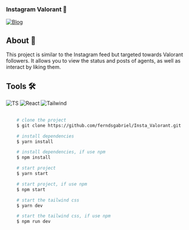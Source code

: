 ### Instagram Valorant 📱


[![Blog](https://img.shields.io/website?label=Deploy&style=for-the-badge&url=https://instagramvalorant.vercel.app/)](https://instagramvalorant.vercel.app/)

<div>
    <h2>About 🚨</h2>
    <p>
        This project is similar to the Instagram feed but targeted towards Valorant followers. It allows you to view the status and posts of agents, as well as interact by liking them.
    </p>
</div>
<div>
    <div>
        <h2>Tools 🛠</h2>       
        <img src='https://img.shields.io/badge/TypeScript-007ACC?style=for-the-badge&logo=typescript&logoColor=white' alt='TS'/>
        <img src='https://img.shields.io/badge/React-20232A?style=for-the-badge&logo=react&logoColor=61DAFB' alt='React'/>
        <img src='https://img.shields.io/badge/Tailwind_CSS-38B2AC?style=for-the-badge&logo=tailwind-css&logoColor=white' alt='Tailwind'/>
    </div>
    <br/>
</div>


```bash
    # clone the project
    $ git clone https://github.com/ferndsgabriel/Insta_Valorant.git
```   
```bash
    # install dependencies
    $ yarn install
```   

```bash
    # install dependencies, if use npm
    $ npm install
``` 
```bash
    # start project
    $ yarn start
```   
```bash
    # start project, if use npm
    $ npm start
``` 

```bash
    # start the tailwind css
    $ yarn dev
```   
```bash
    # start the tailwind css, if use npm
    $ npm run dev
``` 
